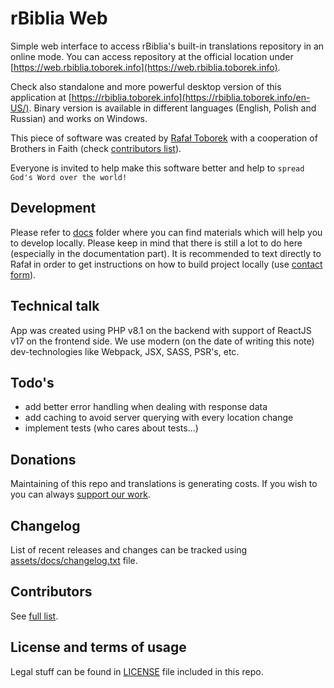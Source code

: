 # rBiblia Web

Simple web interface to access rBiblia's built-in translations repository in an online mode. You can access repository at the official location under [https://web.rbiblia.toborek.info](https://web.rbiblia.toborek.info).

Check also standalone and more powerful desktop version of this application at [https://rbiblia.toborek.info](https://rbiblia.toborek.info/en-US/). Binary version is available in different languages (English, Polish and Russian) and works on Windows.

This piece of software was created by [Rafał Toborek](https://github.com/clash82) with a cooperation of Brothers in Faith (check [contributors list](https://github.com/rBiblia/rbiblia-web/graphs/contributors)).

Everyone is invited to help make this software better and help to `spread God's Word over the world!`

## Development

Please refer to [docs](https://github.com/rBiblia/rbiblia-web/tree/master/docs) folder where you can find materials which will help you to develop locally. Please keep in mind that there is still a lot to do here (especially in the documentation part). It is recommended to text directly to Rafał in order to get instructions on how to build project locally (use [contact form](https://kontakt.toborek.info)).

## Technical talk

App was created using PHP v8.1 on the backend with support of ReactJS v17 on the frontend side. We use modern (on the date of writing this note) dev-technologies like Webpack, JSX, SASS, PSR's, etc.

## Todo's

- add better error handling when dealing with response data
- add caching to avoid server querying with every location change
- implement tests (who cares about tests...)

## Donations

Maintaining of this repo and translations is generating costs. If you wish to you can always [support our work](https://rbiblia.toborek.info/donation/).

## Changelog

List of recent releases and changes can be tracked using [assets/docs/changelog.txt](https://github.com/rBiblia/rbiblia-web/blob/master/assets/docs/changelog.txt) file.

## Contributors

See [full list](https://github.com/rBiblia/rbiblia-web/graphs/contributors).

## License and terms of usage

Legal stuff can be found in [LICENSE](https://github.com/rBiblia/rbiblia-web/blob/master/LICENSE) file included in this repo.
